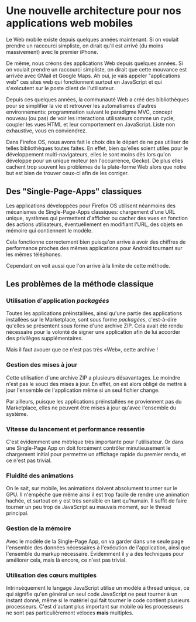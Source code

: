 Une nouvelle architecture pour nos applications web mobiles
===========================================================

Le Web mobile existe depuis quelques années maintenant. Si on voulait prendre un
raccourci simpliste, on dirait qu'il est arrivé (du moins massivement) avec le
premier iPhone.

De même, nous créons des applications Web depuis quelques années. Si on voulait
prendre un raccourci simpliste, on dirait que cette mouvance est arrivée avec
GMail et Google Maps. Ah oui, je vais appeler "applications web" ces
sites web qui fonctionnent surtout en JavaScript et qui s'exécutent sur le poste
client de l'utilisateur.

Depuis ces quelques années, la communauté Web a créé des bibliothèques pour se
simplifier la vie et retrouver les automatismes d'autres environnements:
programmation suivant le paradigme MVC, concept nouveau (ou pas) de voir les
interactions utilisateurs comme un cycle, coupler les vues HTML et leur
comportement en JavaScript. Liste non exhaustive, vous en conviendrez.

Dans Firefox OS, nous avons fait le choix dès le départ de ne pas utiliser de
telles bibliothèques toutes faites. En effet, bien qu'elles soient utiles pour
le développement multi-navigateurs, elles le sont moins dès lors qu'on développe
pour un unique moteur (en l'occurrence, Gecko). De plus elles cachent trop
souvent les problèmes de la plate-forme Web alors que notre but est bien de
trouver ceux-ci afin de les corriger.


Des "Single-Page-Apps" classiques
---------------------------------

Les applications développées pour Firefox OS utilisent néanmoins des mécanismes
de Single-Page-Apps classiques: chargement d'une URL unique, systèmes qui
permettent d'afficher ou cacher des vues en fonction des actions utilisateurs,
éventuellement en modifiant l'URL, des objets en mémoire qui contiennent le
modèle.

Cela fonctionne correctement bien puisqu'on arrive à avoir des chiffres de
performance proches des mêmes applications pour Android tournant sur les mêmes
téléphones.

Cependant on voit aussi que l'on arrive à la limite de cette méthode.

Les problèmes de la méthode classique
-------------------------------------
### Utilisation d'application _packagées_

Toutes les applications préinstallées, ainsi qu'une partie des applications
installées sur le Marketplace, sont sous forme _packagées_, c'est-à-dire
qu'elles se présentent sous forme d'une archive ZIP. Cela avait été rendu
nécessaire pour la volonté de signer une application afin de lui accorder des
privilèges supplémentaires.

Mais il faut avouer que ce n'est pas très «Web», cette archive !

### Gestion des mises à jour

Cette utilisation d'une archive ZIP a plusieurs désavantages. Le moindre n'est
pas le souci des mises à jour. En effet, on est alors obligé de mettre à jour
l'ensemble de l'application même si un seul fichier change.

Par ailleurs, puisque les applications préinstallées ne proviennent pas du
Marketplace, elles ne peuvent être mises à jour qu'avec l'ensemble du système.

### Vitesse du lancement et performance ressentie

C'est évidemment une métrique très importante pour l'utilisateur. Or dans une
Single-Page App on doit forcément contrôler minutieusement le chargement initial
pour permettre un affichage rapide du premier rendu, et ce n'est pas trivial.

### Fluidité des animations

On le sait, sur mobile, les animations doivent absolument tourner sur le GPU. Il
n'empêche que même ainsi il est trop facile de rendre une animation hachée,
et surtout on y est très sensible en tant qu'humain. Il suffit de faire tourner
un peu trop de JavaScript au mauvais moment, sur le thread principal.

### Gestion de la mémoire

Avec le modèle de la Single-Page App, on va garder dans une seule page
l'ensemble des données nécessaires à l'exécution de l'application, ainsi que
l'ensemble du markup nécessaire. Évidemment il y a des techniques pour améliorer
cela, mais là encore, ce n'est pas trivial.

### Utilisation des cœurs multiples

Intrinsèquement le langage JavaScript utilise un modèle à thread unique, ce qui
signifie qu'en général un seul code JavaScript ne peut tourner à un instant
donné, même si le matériel qui fait tourner le code contient plusieurs
processeurs. C'est d'autant plus important sur mobile où les processeurs ne sont
pas particulièrement véloces __mais__ multiples.

